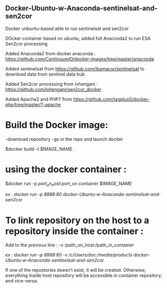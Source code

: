 ## Docker-Ubuntu-w-Anaconda-sentinelsat-and-sen2cor
Docker unbuntu-based able to run sentinelsat and sen2cor

DOcker container based on ubuntu, added full Anaconda2 to run ESA Sen2cor processing

Added Anaconda2 from docker anaconda : https://github.com/ContinuumIO/docker-images/tree/master/anaconda

Added sentinelsat from https://github.com/ibamacsr/sentinelsat to download data from sentinel data hub

Added Sen2cor processing from lvhengani : https://github.com/lvhengani/sen2cor_docker

Added Apache2 and PHP7 from https://github.com/tagplus5/docker-php/tree/master/7-apache

# Build the Docker image:
-download repository
-go in the repo and launch docker

$docker build -t $IMAGE_NAME .

# using the docker container :

$docker run -p $port_on_host:$port_on container $IMAGE_NAME

*ex : docker run -p 8888:80 docker-Ubuntu-w-Anaconda-sentinelsat-and-sen2cor*

# To link  repository on the host to a repository inside the container :

Add to the previous line : -v /path_on_host:/path_in_container

*ex :  docker run -p 8888:80 -v /c/Users/doc:/media/products  docker-Ubuntu-w-Anaconda-sentinelsat-and-sen2cor*

If one of the repostories doesn't exist, it will be created. Otherwise, everything inside host repository will be accessible in container repository, and vice-versa.
